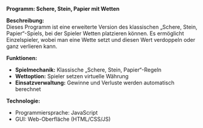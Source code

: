 **Programm: Schere, Stein, Papier mit Wetten**  

**Beschreibung:**  
Dieses Programm ist eine erweiterte Version des klassischen „Schere, Stein, Papier“-Spiels, bei der Spieler Wetten platzieren können. Es ermöglicht Einzelspieler, wobei man eine Wette setzt und diesen Wert verdoppeln oder ganz verlieren kann.  

**Funktionen:**  
- **Spielmechanik:** Klassische „Schere, Stein, Papier“-Regeln  
- **Wettoption:** Spieler setzen virtuelle Währung 
- **Einsatzverwaltung:** Gewinne und Verluste werden automatisch berechnet 

**Technologie:**  
- Programmiersprache: JavaScript  
- GUI: Web-Oberfläche (HTML/CSS/JS)
